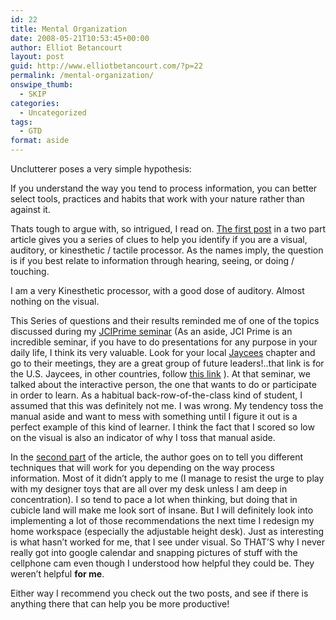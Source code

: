 ```yaml
---
id: 22
title: Mental Organization
date: 2008-05-21T10:53:45+00:00
author: Elliot Betancourt
layout: post
guid: http://www.elliotbetancourt.com/?p=22
permalink: /mental-organization/
onswipe_thumb:
  - SKIP
categories:
  - Uncategorized
tags:
  - GTD
format: aside
---
```

Unclutterer poses a very simple hypothesis:

If you understand the way you tend to process information, you can better select tools, practices and habits that work with your nature rather than against it.

Thats tough to argue with, so intrigued, I read on. [The first post](http://unclutterer.com/2008/05/14/understanding-how-you-process-information-to-help-you-get-organized-part-i/) in a two part article gives you a series of clues to help you identify if you are a visual, auditory, or kinesthetic / tactile processor. As the names imply, the question is if you best relate to information through hearing, seeing, or doing / touching.

I am a very Kinesthetic processor, with a good dose of auditory. Almost nothing on the visual.

This Series of questions and their results reminded me of one of the topics discussed during my [JCIPrime seminar](http://www.jciuniversity.com/jciprime/indexENG.shtml) (As an aside, JCI Prime is an incredible seminar, if you have to do presentations for any purpose in your daily life, I think its very valuable. Look for your local [Jaycees](http://www.usjaycees.org/) chapter and go to their meetings, they are a great group of future leaders!..that link is for the U.S. Jaycees, in other countries, follow [this link](http://www.jci.cc/) ). At that seminar, we talked about the interactive person, the one that wants to do or participate in order to learn. As a habitual back-row-of-the-class kind of student, I assumed that this was definitely not me. I was wrong. My tendency toss the manual aside and want to mess with something until I figure it out is a perfect example of this kind of learner. I think the fact that I scored so low on the visual is also an indicator of why I toss that manual aside.

In the [second part](http://unclutterer.com/2008/05/16/understanding-how-you-process-information-to-help-you-get-organized-part-2/) of the article, the author goes on to tell you different techniques that will work for you depending on the way process information. Most of it didn&#8217;t apply to me (I manage to resist the urge to play with my designer toys that are all over my desk unless I am deep in concentration). I so tend to pace a lot when thinking, but doing that in cubicle land will make me look sort of insane. But I will definitely look into implementing a lot of those recommendations the next time I redesign my home workspace (especially the adjustable height desk). Just as interesting is what hasn&#8217;t worked for me, that I see under visual. So THAT&#8217;S why I never really got into google calendar and snapping pictures of stuff with the cellphone cam even though I understood how helpful they could be. They weren&#8217;t helpful **for me**.

Either way I recommend you check out the two posts, and see if there is anything there that can help you be more productive!